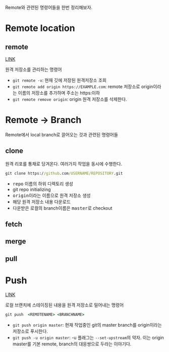 Remote와 관련된 명령어들을 한번 정리해보자. 

# Remote location 

## remote
[LINK](https://help.github.com/articles/adding-a-remote/)

원격 저장소를 관리하는 명령어

- `git remote -v`: 현재 깃에 저장된 원격저장소 조회 
- `git remote add origin https://EXAMPLE.com`: remote 저장소로 origin이라는 이름의 저장소를 추가하며 주소는 https:이하 
- `git remote remove origin`: origin 원격 저장소를 삭제한다. 


# Remote &rarr; Branch 

Remote에서 local branch로 끌어오는 것과 관련된 명령어들 

## clone 

원격 리포를 통채로 당겨온다. 여러가지 작업을 동시에 수행한다. 

```cmd 
git clone https://github.com/USERNAME/REPOSITORY.git
```

- <kbd>repo</kbd> 이름의 하위 디렉토리 생성 
- git repo initializing 
- <kbd>origin</kbd>이라는 이름으로 원격 저장소 생성 
- 해당 원격 저장소 내용 다운로드 
- 다운받은 로컬의 branch이름은 <kbd>master</kbd>로 checkout 

## fetch 

## merge 

## pull 

# Push 
[LINK](https://help.github.com/articles/pushing-to-a-remote/)

로컬 브랜치에 스테이징된 내용을 원격 저장소로 밀어내는 명령어 

```cmd
git push  <REMOTENAME> <BRANCHNAME> 
```

- `git push origin master`: 현재 작업중인 git의 master branch를 origin이라는 저장소로 푸시한다. 
- `git push -u origin master`: -u 플래그는 `--set-upstream`의 약자. 이는 origin master를 기본 remote, branch의 대응쌍으로 두라는 이야기다. 


